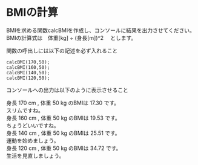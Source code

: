 # BMIの計算

BMIを求める関数calcBMIを作成し、コンソールに結果を出力させてください。  
BMIの計算式は　体重[kg] ÷ (身長[m])^2 　とします。

関数の呼出しには以下の記述を必ず入れること  

```javascript:sample
calcBMI(170,50);
calcBMI(160,50);
calcBMI(140,50);
calcBMI(120,50);
```

コンソールへの出力は以下のように表示させること  

身長 170 cm , 体重 50 kg のBMIは 17.30 です。  
スリムですね。  
身長 160 cm , 体重 50 kg のBMIは 19.53 です。  
ちょうどいいですね。  
身長 140 cm , 体重 50 kg のBMIは 25.51 です。  
運動を始めましょう。  
身長 120 cm , 体重 50 kg のBMIは 34.72 です。  
生活を見直しましょう。  
